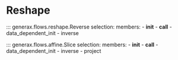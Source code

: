 # Reshape

::: generax.flows.reshape.Reverse
    selection:
        members:
            - __init__
            - __call__
            - data_dependent_init
            - inverse

::: generax.flows.affine.Slice
    selection:
        members:
            - __init__
            - __call__
            - data_dependent_init
            - inverse
            - project
